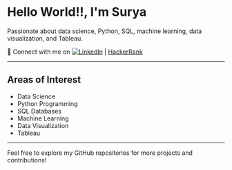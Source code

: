 # Hello World!!, I'm Surya

Passionate about data science, Python, SQL, machine learning, data visualization, and Tableau.

🔗 Connect with me on [![LinkedIn](https://img.icons8.com/fluent/48/000000/linkedin.png)](www.linkedin.com/in/surya-kumar-a05291148) | [HackerRank](https://www.hackerrank.com/profile/surya06051999)

---

## Areas of Interest

- Data Science
- Python Programming
- SQL Databases
- Machine Learning
- Data Visualization
- Tableau

---

Feel free to explore my GitHub repositories for more projects and contributions!


